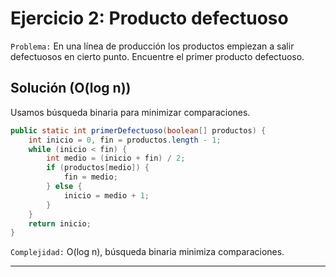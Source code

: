 # **Ejercicio 2: Producto defectuoso**

`Problema:` En una línea de producción los productos empiezan a salir defectuosos en cierto punto. Encuentre el primer producto defectuoso.

## **Solución (O(log n))**

Usamos búsqueda binaria para minimizar comparaciones.

```java
public static int primerDefectuoso(boolean[] productos) {
    int inicio = 0, fin = productos.length - 1;
    while (inicio < fin) {
        int medio = (inicio + fin) / 2;
        if (productos[medio]) {
            fin = medio;
        } else {
            inicio = medio + 1;
        }
    }
    return inicio;
}
```

`Complejidad:` O(log n), búsqueda binaria minimiza comparaciones.

---
